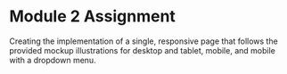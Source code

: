 # Module 2 Assignment
Creating the implementation of a single, responsive page that follows the provided mockup illustrations for desktop and tablet, mobile, and mobile with a dropdown menu. 
